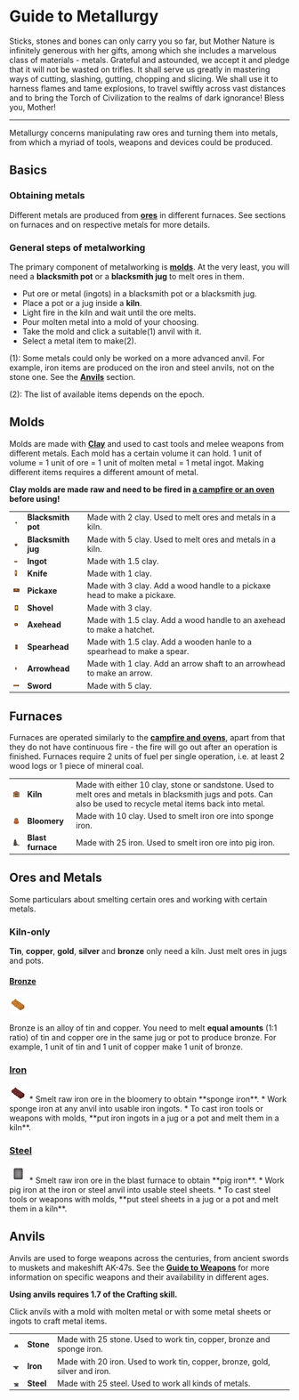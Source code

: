 # Guide to Metallurgy

Sticks, stones and bones can only carry you so far, but Mother Nature is infinitely generous with her gifts, among which she includes a marvelous class of materials - metals. Grateful and astounded, we accept it and pledge that it will not be wasted on trifles.  It shall serve us greatly in mastering ways of cutting, slashing, gutting, chopping and slicing. We shall use it to harness flames and tame explosions, to travel swiftly across vast distances and to bring the Torch of Civilization to the realms of dark ignorance! Bless you, Mother!

<hr>

Metallurgy concerns manipulating raw ores and turning them into metals, from which a myriad of tools, weapons and devices could be produced.

## Basics

### Obtaining metals

Different metals are produced from **[ores](Guide_to_Crafting#ores)** in different furnaces. See sections on furnaces and on respective metals for more details.

### General steps of metalworking

The primary component of metalworking is **[molds](#molds)**. At the very least, you will need a **blacksmith pot** or a **blacksmith jug** to melt ores in them.

* Put ore or metal (ingots) in a blacksmith pot or a blacksmith jug.
* Place a pot or a jug inside a **kiln**.
* Light fire in the kiln and wait until the ore melts.
* Pour molten metal into a mold of your choosing.
* Take the mold and click a suitable(1) anvil with it.
* Select a metal item to make(2).

(1): Some metals could only be worked on a more advanced anvil. For example, iron items are produced on the iron and steel anvils, not on the stone one. See the **[Anvils](#anvils)** section.

(2): The list of available items depends on the epoch.

## Molds

Molds are made with **[Clay](Full_Crafting_List#clay)** and used to cast tools and melee weapons from different metals. Each mold has a certain volume it can hold.  1 unit of volume = 1 unit of ore = 1 unit of molten metal = 1 metal ingot. Making different items requires a different amount of metal.

**Clay molds are made raw and need to be fired in [a campfire or an oven](Guide_to_Crafting#campfire-and-ovens) before using!**

<table>
<tbody>
<tr>
<td width="5%"><img src="assets/images/mold_blacksmith_pot_full.png"></td>
<td><b>Blacksmith pot</b></td>
<td>Made with 2 clay. Used to melt ores and metals in a kiln.</td>
</tr>
<tr>
<td><img src="assets/images/mold_blacksmith_jug_full.png"></td>
<td><b>Blacksmith jug</b></td>
<td>Made with 5 clay. Used to melt ores and metals in a kiln.</td>
</tr>
<tr>
<td><img src="assets/images/mold_ingot_full.png"></td>
<td><b>Ingot</b></td>
<td>Made with 1.5 clay.</td>
</tr>
<tr>
<td><img src="assets/images/mold_knife_full.png"></td>
<td><b>Knife</b></td>
<td>Made with 1 clay.</td>
</tr>
<tr>
<td><img src="assets/images/mold_pickaxe_full.png"></td>
<td><b>Pickaxe</b></td>
<td>Made with 3 clay. Add a wood handle to a pickaxe head to make a pickaxe.</td>
</tr>
<tr>
<td><img src="assets/images/mold_shovel_full.png"></td>
<td><b>Shovel</b></td>
<td>Made with 3 clay.</td>
</tr>
<tr>
<td><img src="assets/images/mold_axehead_full.png"></td>
<td><b>Axehead</b></td>
<td>Made with 1.5 clay. Add a wood handle to an axehead to make a hatchet.</td>
</tr>
<tr>
<td><img src="assets/images/mold_spearhead_full.png"></td>
<td><b>Spearhead</b></td>
<td>Made with 1.5 clay. Add a wooden hanle to a spearhead to make a spear.</td>
</tr>
<tr>
<td><img src="assets/images/mold_arrowhead_full.png"></td>
<td><b>Arrowhead</b></td>
<td>Made with 1 clay. Add an arrow shaft to an arrowhead to make an arrow.</td>
</tr>
<tr>
<td><img src="assets/images/mold_sword_full.png"></td>
<td><b>Sword</b></td>
<td>Made with 5 clay.</td>
</tr>
</tbody>
</table>

## Furnaces

Furnaces are operated similarly to the **[campfire and ovens](Guide_to_Crafting#campfire-and-ovens)**, apart from that they do not have continuous fire - the fire will go out after an operation is finished. Furnaces require 2 units of fuel per single operation, i.e. at least 2 wood logs or 1 piece of mineral coal.

<table>
<tbody>
<tr>
<td width="5%"><img src="assets/images/kiln_clay.png"></td>
<td><b>Kiln</b></td>
<td>Made with either 10 clay, stone or sandstone. Used to melt ores and metals in blacksmith jugs and pots. Can also be used to recycle metal items back into metal.</td>
</tr>
<tr>
<td><img src="assets/images/bloomery.png"></td>
<td><b>Bloomery</b></td>
<td>Made with 10 clay. Used to smelt iron ore into sponge iron.</td>
</tr>
<tr>
<td><img src="assets/images/blast_furnace.png"></td>
<td><b>Blast furnace</b></td>
<td>Made with 25 iron. Used to smelt iron ore into pig iron.</td>
</tr>
</tbody>
</table>


## Ores and Metals

Some particulars about smelting certain ores and working with certain metals.

### Kiln-only

**Tin**, **copper**, **gold**, **silver** and **bronze** only need a kiln. Just melt ores in jugs and pots.

#### [Bronze](Full_Crafting_List#bronze)
<img src="assets/images/sheet_bronze.png">

Bronze is an alloy of tin and copper. You need to melt **equal amounts**  (1:1 ratio) of tin and copper ore in the same jug or pot to produce bronze. For example, 1 unit of tin and 1 unit of copper make 1 unit of bronze.

### [Iron](Full_Crafting_List#iron)
<img src="assets/images/sheet_iron.png">
* Smelt raw iron ore in the bloomery to obtain **sponge iron**.
* Work sponge iron at any anvil into usable iron ingots.
* To cast iron tools or weapons with molds, **put iron ingots in a jug or a pot and melt them in a kiln**.

### [Steel](Full_Crafting_List#steel)
<img src="assets/images/sheet_steel.png">
* Smelt raw iron ore in the blast furnace to obtain **pig iron**.
* Work pig iron at the iron or steel anvil into usable steel sheets.
* To cast steel tools or weapons with molds, **put steel sheets in a jug or a pot and melt them in a kiln**.

## Anvils
Anvils are used to forge weapons across the centuries, from ancient swords to muskets and makeshift AK-47s. See the **[Guide to Weapons](Guide_to_Weapons)** for more information on specific weapons and their availability in different ages.

**Using anvils requires 1.7 of the Crafting skill.**

Click anvils with a mold with molten metal or with some metal sheets or ingots to craft metal items.
<table>
<tbody>
<tr>
<td width="5%"><img src="assets/images/anvil_stone.png"></td>
<td><b>Stone</b></td>
<td>Made with 25 stone. Used to work tin, copper, bronze and sponge iron.</td>
</tr>
<tr>
<td><img src="assets/images/anvil_iron.png"></td>
<td><b>Iron</b></td>
<td>Made with 20 iron. Used to work tin, copper, bronze, gold, silver and iron.</td>
</tr>
<tr>
<td><img src="assets/images/anvil_steel.png"></td>
<td><b>Steel</b></td>
<td>Made with 25 steel. Used to work all kinds of metals.</td>
</tr>
</tbody>
</table>
